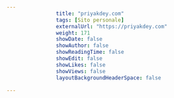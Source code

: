 ---
                title: "priyakdey.com"
                tags: [Sito personale]
                externalUrl: "https://priyakdey.com"
                weight: 171
                showDate: false
                showAuthor: false
                showReadingTime: false
                showEdit: false
                showLikes: false
                showViews: false
                layoutBackgroundHeaderSpace: false
                ---

